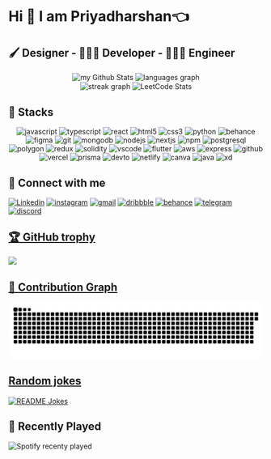 # Hi 👋 I am Priyadharshan👈


## 🖌️ Designer - 👨🏻‍💻 Developer - 🧑🏻‍🔬 Engineer

<div align="center">
  <img align="center" src="https://github-readme-stats.vercel.app/api?username=priyadharshan2003&include_all_commits=true&count_private=true&show_icons=true&line_height=20&title_color=2B5BBD&icon_color=1124BB&text_color=A1A1A1&bg_color=0,000000,130F40" alt="my Github Stats" style="width: 48%;"/>
  <img align="center" src="https://github-readme-stats.vercel.app/api/top-langs?username=Priyadharshan2003&locale=en&hide_title=true&layout=compact&card_width=320&langs_count=6&theme=chartreuse-dark&hide_border=false" height="150" alt="languages graph" style="width: 48%;"/>
</div>

<div align="center">
  <img align="center" src="https://streak-stats.demolab.com?user=Priyadharshan2003&locale=en&mode=daily&theme=chartreuse-dark&hide_border=false&border_radius=5" height="150" alt="streak graph" style="width: 48%;"/>
  <img align="center" src="https://leetcode.card.workers.dev/D34ULT?theme=dark&font=&extension=null" height="150" alt="LeetCode Stats" style="width: 48%;"/>
</div>


<div>
<!--START_SECTION:waka-->
<!--END_SECTION:waka-->
</div>

## 🚀 Stacks

<div align="center">
  <img src="https://cdn.jsdelivr.net/gh/devicons/devicon/icons/javascript/javascript-original.svg" height="30" alt="javascript" />
  <img src="https://cdn.jsdelivr.net/gh/devicons/devicon/icons/typescript/typescript-original.svg" height="30" alt="typescript" />
  <img src="https://cdn.jsdelivr.net/gh/devicons/devicon/icons/react/react-original.svg" height="30" alt="react" />
  <img src="https://cdn.jsdelivr.net/gh/devicons/devicon/icons/html5/html5-original.svg" height="30" alt="html5" />
  <img src="https://cdn.jsdelivr.net/gh/devicons/devicon/icons/css3/css3-original.svg" height="30" alt="css3" />
  <img src="https://cdn.jsdelivr.net/gh/devicons/devicon/icons/python/python-original.svg" height="30" alt="python" />
  <img src="https://cdn.jsdelivr.net/gh/devicons/devicon/icons/behance/behance-original.svg" height="30" alt="behance" />
  <img src="https://skillicons.dev/icons?i=figma" height="30" alt="figma" />
  <img src="https://cdn.jsdelivr.net/gh/devicons/devicon/icons/git/git-original.svg" height="30" alt="git" />
  <img src="https://cdn.jsdelivr.net/gh/devicons/devicon/icons/mongodb/mongodb-original.svg" height="30" alt="mongodb" />
  <img src="https://skillicons.dev/icons?i=nodejs" height="30" alt="nodejs" />
  <img src="https://skillicons.dev/icons?i=nextjs" height="30" alt="nextjs" />
  <img src="https://cdn.jsdelivr.net/gh/devicons/devicon/icons/npm/npm-original-wordmark.svg" height="30" alt="npm" />
  <img src="https://cdn.jsdelivr.net/gh/devicons/devicon/icons/postgresql/postgresql-original.svg" height="30" alt="postgresql" />
  <img src="https://cdn.jsdelivr.net/gh/devicons/devicon/icons/polygon/polygon-original.svg" height="30" alt="polygon" />
  <img src="https://cdn.jsdelivr.net/gh/devicons/devicon/icons/redux/redux-original.svg" height="30" alt="redux" />
  <img src="https://skillicons.dev/icons?i=solidity" height="30" alt="solidity" />
  <img src="https://cdn.jsdelivr.net/gh/devicons/devicon/icons/vscode/vscode-original.svg" height="30" alt="vscode" />
  <img src="https://skillicons.dev/icons?i=flutter" height="30" alt="flutter" />
  <img src="https://skillicons.dev/icons?i=aws" height="30" alt="aws" />
  <img src="https://skillicons.dev/icons?i=express" height="30" alt="express" />
  <img src="https://skillicons.dev/icons?i=github" height="30" alt="github" />
  <img src="https://skillicons.dev/icons?i=vercel" height="30" alt="vercel" />
  <img src="https://skillicons.dev/icons?i=prisma" height="30" alt="prisma" />
  <img src="https://skillicons.dev/icons?i=devto" height="30" alt="devto" />
  <img src="https://skillicons.dev/icons?i=netlify" height="30" alt="netlify" />
  <img src="https://cdn.jsdelivr.net/gh/devicons/devicon/icons/canva/canva-original.svg" height="30" alt="canva" />
  <img src="https://skillicons.dev/icons?i=java" height="30" alt="java" />
  <img src="https://skillicons.dev/icons?i=xd" height="30" alt="xd" />
</div>


<!-- <div align="center">
  <img align="center" height="150" src="https://media3.giphy.com/media/v1.Y2lkPTc5MGI3NjExMXljZzRuOGg1M3UwbW93aGd0dzRzcWxpdDNramtmdXJtNmR5ZXpsdiZlcD12MV9pbnRlcm5hbF9naWZfYnlfaWQmY3Q9Zw/SabSYEpsVh0di/200.webp" alt="Fun GIF" />
</div> -->

## 🔗 Connect with me

<div align="left">
  <a href="https://www.linkedin.com/in/priyadharshan-chandranath/" target="_blank"><img src="https://raw.githubusercontent.com/maurodesouza/profile-readme-generator/master/src/assets/icons/social/linkedin/default.svg" width="40" height="30" alt="Linkedin" /></a>
  <a href="https://www.instagram.com/priyadharshan_chandranath" target="_blank"><img src="https://raw.githubusercontent.com/maurodesouza/profile-readme-generator/master/src/assets/icons/social/instagram/default.svg" width="40" height="30" alt="instagram" /></a>
  <a href="mailto:priyadhrshanchandranath@gmail.com" target="_blank"><img src="https://raw.githubusercontent.com/maurodesouza/profile-readme-generator/master/src/assets/icons/social/gmail/default.svg" width="40" height="30" alt="gmail" /></a>
  <a href="https://dribbble.com/prichan_uiux" target="_blank"><img src="https://raw.githubusercontent.com/maurodesouza/profile-readme-generator/master/src/assets/icons/social/dribbble/default.svg" width="40" height="30" alt="dribbble" /></a>
  <a href="https://www.behance.net/" target="_blank"><img src="https://raw.githubusercontent.com/maurodesouza/profile-readme-generator/master/src/assets/icons/social/behance/default.svg" width="40" height="30" alt="behance" /></a>
  <a href="https://t.me/Priyadharshanc" target="_blank"><img src="https://raw.githubusercontent.com/maurodesouza/profile-readme-generator/master/src/assets/icons/social/telegram/default.svg" width="40" height="30" alt="telegram" /></a>
  <a href="https://discord.com/users/860823328730382346" target="_blank"><img src="https://raw.githubusercontent.com/maurodesouza/profile-readme-generator/master/src/assets/icons/social/discord/default.svg" width="40" height="30" alt="discord" />
</div>

## 🏆 GitHub trophy
<img src="https://github-profile-trophy.vercel.app/?username=priyadharshan2003&theme=juicyfresh&no-bg=true" />

## 🐍 Contribution Graph
<img src="https://raw.githubusercontent.com/priyadharshan2003/priyadharshan2003/output/snake.svg" alt="Snake animation" />

## Random jokes
<a href="https://readme-jokes.vercel.app"><img align="center" src="https://readme-jokes.vercel.app/api?bgColor=%23073b4c&textColor=%2306d6a0&aColor=%2306d6a0&borderColor=%2306d6a0" alt="README Jokes"></a>

## 🎵 Recently Played
![Spotify recenty played](https://spotify-recently-played-readme.vercel.app/api?user=k1hy9xfh5xu1vpxtiews1416y&count=1)

<!-- I am Priyadharshan C, currently Pursuing my Bachelor of Electronics and Communication Engineering Course at Sona College of Technology, Salem. I am a Full-Stack JavaScript developer and love writing clean and maintainable code. Find out more about me & feel free to connect with me here:

[![Linkedin Badge](https://img.shields.io/badge/-priyadharshan-blue?style=flat-square&logo=Linkedin&logoColor=white&link=https://www.linkedin.com/in/priyadharshan-chandranath/)](https://www.linkedin.com/in/priyadharshan-chandranath/)
[![Medium Badge](https://img.shields.io/badge/priyadharshan-12100E?style=flat-square&logo=medium&logoColor=white&link=https://medium.com/@priyan2003chandru/)](https://medium.com/@priyan2003chandru/)
[![Gmail Badge](https://img.shields.io/badge/-priyan2003chandru@gmail.com-c14438?style=flat-square&logo=Gmail&logoColor=white&link=mailto:priyan2003chandru@gmail.com)](mailto:priyan2003chandru@gmail.com)

##  😃 Social 

[![WhatsApp](https://img.shields.io/badge/WhatsApp-25D366?style=for-the-badge&logo=whatsapp&logoColor=white&link=http://wa.me/+919442876978)](http://wa.me/+919442876978)
[![Instagram Badge](https://img.shields.io/badge/-Priyadharshan-%23E4405F.svg?style=for-the-badge&logo=Instagram&logoColor=white&link=https://www.instagram.com/priyadharshan_chandranath/)](https://www.instagram.com/priyadharshan_chandranath/)
[![Discord](https://img.shields.io/badge/-Priyadharshan-%235865F2.svg?style=for-the-badge&logo=discord&logoColor=white&link=https://discord.com/users/860823328730382346/)](https://discord.com/users/860823328730382346)

## 👨‍💻 Programming

[![GeeksForGeeks](https://img.shields.io/badge/GeeksforGeeks-gray?style=for-the-badge&logo=geeksforgeeks&logoColor=35914c&link=https://auth.geeksforgeeks.org/user/priyan200t19t)](https://auth.geeksforgeeks.org/user/priyan200t19t)
[![LeetCode](https://img.shields.io/badge/LeetCode-000000?style=for-the-badge&logo=LeetCode&logoColor=#d16c06&link=https://leetcode.com/priyan2003chandru/)](https://leetcode.com/priyan2003chandru/)
[![Hackerrank](https://img.shields.io/badge/-Hackerrank-2EC866?style=for-the-badge&logo=HackerRank&logoColor=white&link=https://www.hackerrank.com/priyadharshan003)](https://www.hackerrank.com/priyadharshan003)
[![CodeChef](https://img.shields.io/badge/CodeChef-%23964B00.svg?style=for-the-badge&logo=CodeChef&logoColor=white&link=https://www.codechef.com/users/prichan2003)](https://www.codechef.com/users/prichan2003)
[![CodePen](https://img.shields.io/badge/Codepen-000000?style=for-the-badge&logo=codepen&logoColor=white&link=https://codepen.io/priyadharshan-the-typescripter)](https://codepen.io/priyadharshan-the-typescripter)
[![Hackerearth](https://img.shields.io/badge/HackerEarth-%232C3454.svg?&style=for-the-badge&logo=HackerEarth&logoColor=Blue&link=https://www.hackerearth.com/@priyan2003chandru)](https://www.hackerearth.com/@priyan2003chandru)
[![Stack Overflow](https://img.shields.io/badge/-Stackoverflow-FE7A16?style=for-the-badge&logo=stack-overflow&logoColor=white&link=https://stackoverflow.com/users/10552754/byte-hogger?tab=profile)](https://stackoverflow.com/users/10552754/byte-hogger?tab=profile)
![Codeforces](https://img.shields.io/badge/Codeforces-445f9d?style=for-the-badge&logo=Codeforces&logoColor=white)

## ⚡ Technologies

![Python](https://img.shields.io/badge/-Python-black?style=flat-square&logo=Python)
![C](https://img.shields.io/badge/c-%2300599C.svg?style=for-the-badge&logo=c&logoColor=white)
![C++](https://img.shields.io/badge/-C++-00599C?style=flat-square&logo=c)
![HTML5](https://img.shields.io/badge/-HTML5-E34F26?style=flat-square&logo=html5&logoColor=white)
![CSS3](https://img.shields.io/badge/-CSS3-1572B6?style=flat-square&logo=css3)
![MongoDB](https://img.shields.io/badge/-MongoDB-black?style=flat-square&logo=mongodb)
![Figma](https://img.shields.io/badge/figma-%23F24E1E.svg?style=for-the-badge&logo=figma&logoColor=white)
![.Net](https://img.shields.io/badge/.NET-5C2D91?style=for-the-badge&logo=.net&logoColor=white)
![Unity](https://img.shields.io/badge/unity-%23000000.svg?style=for-the-badge&logo=unity&logoColor=white)
![MySQL](https://img.shields.io/badge/-MySQL-black?style=flat-square&logo=mysql)
![Heroku](https://img.shields.io/badge/-Heroku-430098?style=flat-square&logo=heroku)
![Git](https://img.shields.io/badge/-Git-black?style=flat-square&logo=git)
![GitHub](https://img.shields.io/badge/-GitHub-181717?style=flat-square&logo=github)
![GitLab](https://img.shields.io/badge/-GitLab-FCA121?style=flat-square&logo=gitlab)
![Firebase](https://img.shields.io/badge/firebase-%23039BE5.svg?style=for-the-badge&logo=firebase)
![PyCharm](https://img.shields.io/badge/pycharm-143?style=for-the-badge&logo=pycharm&logoColor=black&color=black&labelColor=green)
![Visual Studio Code](https://img.shields.io/badge/Visual%20Studio%20Code-0078d7.svg?style=for-the-badge&logo=visual-studio-code&logoColor=white)


## 🖥️ Operating System

![Chrome OS](https://img.shields.io/badge/chrome%20os-3d89fc?style=for-the-badge&logo=google%20chrome&logoColor=white)
![iOS](https://img.shields.io/badge/iOS-000000?style=for-the-badge&logo=ios&logoColor=white)
![Linux](https://img.shields.io/badge/Linux-FCC624?style=for-the-badge&logo=linux&logoColor=black)
![Windows 11](https://img.shields.io/badge/Windows%2011-%230079d5.svg?style=for-the-badge&logo=Windows%2011&logoColor=white)





![Visitor Badge](https://visitor-badge.laobi.icu/badge?page_id=priyadharshan.priyadharshan) -->


